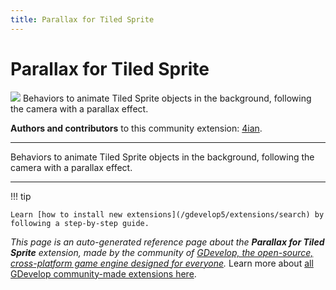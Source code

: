 ```yaml
---
title: Parallax for Tiled Sprite
---
```

# Parallax for Tiled Sprite

![](https://resources.gdevelop-app.com/assets/Icons/image-move.svg)
Behaviors to animate Tiled Sprite objects in the background, following the camera with a parallax effect.

**Authors and contributors** to this community extension: [4ian](https://gd.games/4ian).

---

Behaviors to animate Tiled Sprite objects in the background, following the camera with a parallax effect.

---

!!! tip

    Learn [how to install new extensions](/gdevelop5/extensions/search) by following a step-by-step guide.

*This page is an auto-generated reference page about the **Parallax for Tiled Sprite** extension, made by the community of [GDevelop, the open-source, cross-platform game engine designed for everyone](https://gdevelop.io/).* Learn more about [all GDevelop community-made extensions here](/gdevelop5/extensions).